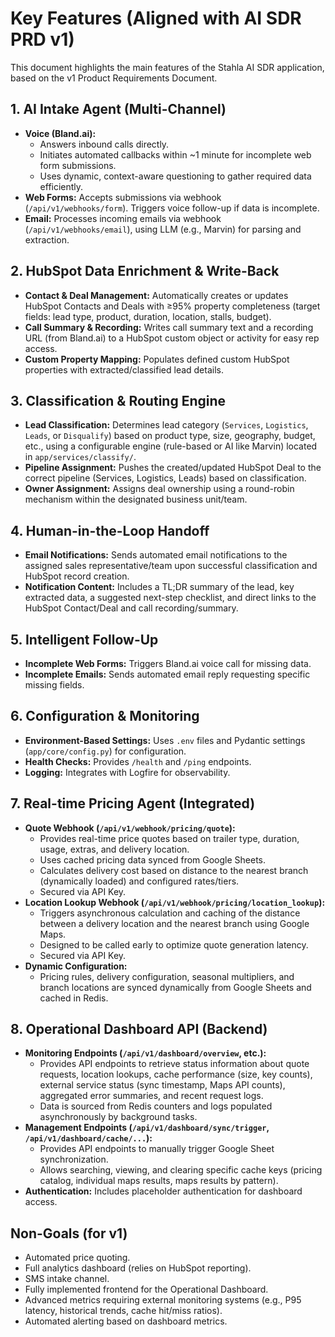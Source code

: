 # Key Features (Aligned with AI SDR PRD v1)

This document highlights the main features of the Stahla AI SDR application, based on the v1 Product Requirements Document.

## 1. AI Intake Agent (Multi-Channel)

*   **Voice (Bland.ai):**
    *   Answers inbound calls directly.
    *   Initiates automated callbacks within ~1 minute for incomplete web form submissions.
    *   Uses dynamic, context-aware questioning to gather required data efficiently.
*   **Web Forms:** Accepts submissions via webhook (`/api/v1/webhooks/form`). Triggers voice follow-up if data is incomplete.
*   **Email:** Processes incoming emails via webhook (`/api/v1/webhooks/email`), using LLM (e.g., Marvin) for parsing and extraction.

## 2. HubSpot Data Enrichment & Write-Back

*   **Contact & Deal Management:** Automatically creates or updates HubSpot Contacts and Deals with ≥95% property completeness (target fields: lead type, product, duration, location, stalls, budget).
*   **Call Summary & Recording:** Writes call summary text and a recording URL (from Bland.ai) to a HubSpot custom object or activity for easy rep access.
*   **Custom Property Mapping:** Populates defined custom HubSpot properties with extracted/classified lead details.

## 3. Classification & Routing Engine

*   **Lead Classification:** Determines lead category (`Services`, `Logistics`, `Leads`, or `Disqualify`) based on product type, size, geography, budget, etc., using a configurable engine (rule-based or AI like Marvin) located in `app/services/classify/`.
*   **Pipeline Assignment:** Pushes the created/updated HubSpot Deal to the correct pipeline (Services, Logistics, Leads) based on classification.
*   **Owner Assignment:** Assigns deal ownership using a round-robin mechanism within the designated business unit/team.

## 4. Human-in-the-Loop Handoff

*   **Email Notifications:** Sends automated email notifications to the assigned sales representative/team upon successful classification and HubSpot record creation.
*   **Notification Content:** Includes a TL;DR summary of the lead, key extracted data, a suggested next-step checklist, and direct links to the HubSpot Contact/Deal and call recording/summary.

## 5. Intelligent Follow-Up

*   **Incomplete Web Forms:** Triggers Bland.ai voice call for missing data.
*   **Incomplete Emails:** Sends automated email reply requesting specific missing fields.

## 6. Configuration & Monitoring

*   **Environment-Based Settings:** Uses `.env` files and Pydantic settings (`app/core/config.py`) for configuration.
*   **Health Checks:** Provides `/health` and `/ping` endpoints.
*   **Logging:** Integrates with Logfire for observability.

## 7. Real-time Pricing Agent (Integrated)

*   **Quote Webhook (`/api/v1/webhook/pricing/quote`):**
    *   Provides real-time price quotes based on trailer type, duration, usage, extras, and delivery location.
    *   Uses cached pricing data synced from Google Sheets.
    *   Calculates delivery cost based on distance to the nearest branch (dynamically loaded) and configured rates/tiers.
    *   Secured via API Key.
*   **Location Lookup Webhook (`/api/v1/webhook/pricing/location_lookup`):**
    *   Triggers asynchronous calculation and caching of the distance between a delivery location and the nearest branch using Google Maps.
    *   Designed to be called early to optimize quote generation latency.
    *   Secured via API Key.
*   **Dynamic Configuration:**
    *   Pricing rules, delivery configuration, seasonal multipliers, and branch locations are synced dynamically from Google Sheets and cached in Redis.

## 8. Operational Dashboard API (Backend)

*   **Monitoring Endpoints (`/api/v1/dashboard/overview`, etc.):**
    *   Provides API endpoints to retrieve status information about quote requests, location lookups, cache performance (size, key counts), external service status (sync timestamp, Maps API counts), aggregated error summaries, and recent request logs.
    *   Data is sourced from Redis counters and logs populated asynchronously by background tasks.
*   **Management Endpoints (`/api/v1/dashboard/sync/trigger`, `/api/v1/dashboard/cache/...`):**
    *   Provides API endpoints to manually trigger Google Sheet synchronization.
    *   Allows searching, viewing, and clearing specific cache keys (pricing catalog, individual maps results, maps results by pattern).
*   **Authentication:** Includes placeholder authentication for dashboard access.

## Non-Goals (for v1)

*   Automated price quoting.
*   Full analytics dashboard (relies on HubSpot reporting).
*   SMS intake channel.
*   Fully implemented frontend for the Operational Dashboard.
*   Advanced metrics requiring external monitoring systems (e.g., P95 latency, historical trends, cache hit/miss ratios).
*   Automated alerting based on dashboard metrics.
